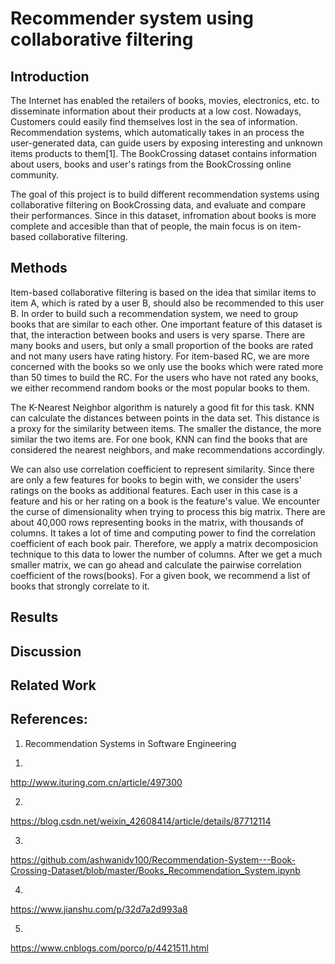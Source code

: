 # Recommender system using collaborative filtering

## Introduction
The Internet has enabled the retailers of books, movies, electronics, etc. to disseminate information about their products at a low cost. Nowadays, Customers could easily find themselves lost in the sea of information. Recommendation systems, which automatically takes in an process the user-generated data, can guide users by exposing interesting and unknown items products to them[1]. The BookCrossing dataset contains information about users, books and user's ratings from the BookCrossing online community. 

The goal of this project is to build different recommendation systems using collaborative filtering on BookCrossing data, and evaluate and compare their performances. Since in this dataset, infromation about books is more complete and accesible than that of people, the main focus is on item-based collaborative filtering. 

## Methods

Item-based collaborative filtering is based on the idea that similar items to item A, which is rated by a user B, should also be recommended to this user B. In order to build such a recommendation system, we need to group books that are similar to each other. One important feature of this dataset is that, the interaction between books and users is very sparse. There are many books and users, but only a small proportion of the books are rated and not many users have rating history. For item-based RC, we are more concerned with the books so we only use the books which were rated more than 50 times to build the RC. For the users who have not rated any books, we either recommend random books or the most popular books to them. 

The K-Nearest Neighbor algorithm is naturely a good fit for this task. KNN can calculate the distances between points in the data set. This distance is a proxy for the similarity between items. The smaller the distance, the more similar the two items are. For one book, KNN can find the books that are considered the nearest neighbors, and make recommendations accordingly. 

We can also use correlation coefficient to represent similarity. Since there are only a few features for books to begin with, we consider the users' ratings on the books as additional features. Each user in this case is a feature and his or her rating on a book is the feature's value. We encounter the curse of dimensionality when trying to process this big matrix. There are about 40,000 rows representing books in the matrix, with thousands of columns. It takes a lot of time and computing power to find the correlation coefficient of each book pair. Therefore, we apply a matrix decomposicion technique to this data to lower the number of columns. After we get a much smaller matrix, we can go ahead and calculate the pairwise correlation coefficient of the rows(books). For a given book, we recommend a list of books that strongly correlate to it. 


## Results

## Discussion

## Related Work

## References:
1. Recommendation Systems in Software Engineering



1)
http://www.ituring.com.cn/article/497300


2)
https://blog.csdn.net/weixin_42608414/article/details/87712114

3)
https://github.com/ashwanidv100/Recommendation-System---Book-Crossing-Dataset/blob/master/Books_Recommendation_System.ipynb

4)
https://www.jianshu.com/p/32d7a2d993a8

5)
https://www.cnblogs.com/porco/p/4421511.html


